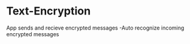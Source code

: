 # Text-Encryption
App sends and recieve encrypted messages 
  -Auto recognize incoming encrypted messages 
